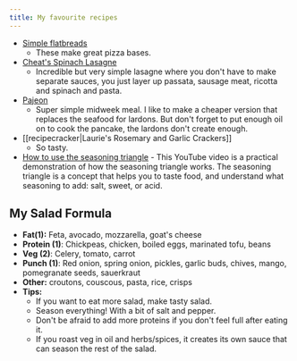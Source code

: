 ```yaml
---
title: My favourite recipes
---
```

- [Simple flatbreads](https://www.bbcgoodfood.com/recipes/no-yeast-pizza-dough)
    - These make great pizza bases.
- [Cheat's Spinach Lasagne](https://www.gimmesomeoven.com/spinach-lasagna-recipe/)
  - Incredible but very simple lasagne where you don't have to make separate sauces, you just layer up passata, sausage meat, ricotta and spinach and pasta.
- [Pajeon](https://www.maangchi.com/recipe/pajeon)
  - Super simple midweek meal. I like to make a cheaper version that replaces the seafood for lardons. But don't forget to put enough oil on to cook the pancake, the lardons don't create enough.
- [[recipecracker|Laurie's Rosemary and Garlic Crackers]]
  - So tasty.
- [How to use the seasoning triangle](https://youtu.be/mFzCV2wI6Jc?si=VcXND9Nnb7riUSsa) - This YouTube video is a practical demonstration of how the seasoning triangle works. The seasoning triangle is a concept that helps you to taste food, and understand what seasoning to add: salt, sweet, or acid.

## My Salad Formula
- **Fat(1):** Feta, avocado, mozzarella, goat's cheese
- **Protein (1)**: Chickpeas, chicken, boiled eggs, marinated tofu, beans
- **Veg (2)**: Celery, tomato, carrot
- **Punch (1)**: Red onion, spring onion, pickles, garlic buds, chives, mango, pomegranate seeds, sauerkraut 
- **Other:** croutons, couscous, pasta, rice, crisps
- **Tips:**
   	- If you want to eat more salad, make tasty salad.
   	- Season everything! With a bit of salt and pepper.
   	- Don't be afraid to add more proteins if you don't feel full after eating it.
   	- If you roast veg in oil and herbs/spices, it creates its own sauce that can season the rest of the salad.  